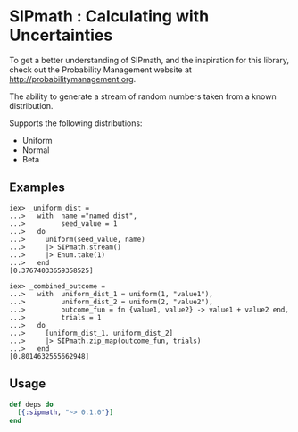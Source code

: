 # SIPmath : Calculating with Uncertainties

To get a better understanding of SIPmath, and the inspiration for this library, check out the Probability Management website at http://probabilitymanagement.org.

The ability to generate a stream of random numbers taken from a known distribution.

Supports the following distributions:

  - Uniform
  - Normal
  - Beta

## Examples

    iex> _uniform_dist =
    ...>   with  name ="named dist",
    ...>         seed_value = 1
    ...>   do
    ...>     uniform(seed_value, name)
    ...>     |> SIPmath.stream()
    ...>     |> Enum.take(1)
    ...>   end
    [0.37674033659358525]

    iex> _combined_outcome =
    ...>   with  uniform_dist_1 = uniform(1, "value1"),
    ...>         uniform_dist_2 = uniform(2, "value2"),
    ...>         outcome_fun = fn {value1, value2} -> value1 + value2 end,
    ...>         trials = 1
    ...>   do
    ...>     [uniform_dist_1, uniform_dist_2]
    ...>     |> SIPmath.zip_map(outcome_fun, trials)
    ...>   end
    [0.8014632555662948]


## Usage

```elixir
def deps do
  [{:sipmath, "~> 0.1.0"}]
end
```
